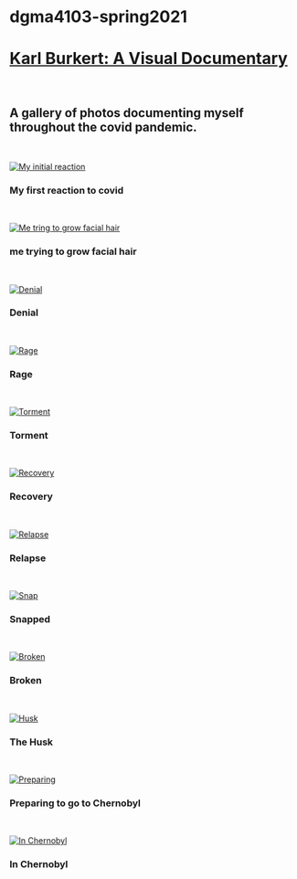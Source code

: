 # dgma4103-spring2021
 
<!DOCTYPE html>
<html lang="en" dir="ltr">
  <head>
    <meta charset="utf-8">
    <title>Project 1</title>
  </head>
  <body>
    <h1><u>Karl Burkert: A Visual Documentary</u></h1>

<br>
<h2>A gallery of photos documenting myself throughout the covid pandemic.</h2>
<br>

<a href="Reaction.html"><img src="Thumbnails/1.jpg" alt="My initial reaction"></a>

<h3>My first reaction to covid</h3>
<br>

<a href="hair.html"><img src="Thumbnails/2.jpg" alt="Me tring to grow facial hair"></a>

<h3>me trying to grow facial hair</h3>

<br>

<a href="Denial.html"><img src="Thumbnails/3.jpg" alt="Denial"></a>

<h3>Denial</h3>

<br>

<a href="Rage.html"><img src="Thumbnails/4.jpg" alt="Rage"></a>

<h3>Rage</h3>

<br>

<a href="Torment.html"><img src="Thumbnails/5.jpg" alt="Torment"></a>

<h3>Torment</h3>

<br>

<a href="Recovery.html"><img src="Thumbnails/6.jpg" alt="Recovery"></a>

<h3>Recovery</h3>

<br>

<a href="Relapse.html"><img src="Thumbnails/7.jpg" alt="Relapse"></a>

<h3>Relapse</h3>

<br>

<a href="Snap.html"><img src="Thumbnails/8.jpg" alt="Snap"></a>

<h3>Snapped</h3>

<br>

<a href="Broken.html"><img src="Thumbnails/9.jpg" alt="Broken"></a>

<h3>Broken</h3>

<br>

<a href="Husk.html"><img src="Thumbnails/10.jpg" alt="Husk"></a>

<h3>The Husk</h3>

<br>

<a href="Prepare.html"><img src="Thumbnails/11.jpg" alt="Preparing"></a>

<h3>Preparing to go to Chernobyl</h3>

<br>

<a href="Foot.html"><img src="Thumbnails/foot.jpg" alt="In Chernobyl"></a>

<h3>In Chernobyl</h3>

<br>

  </body>
</html>
